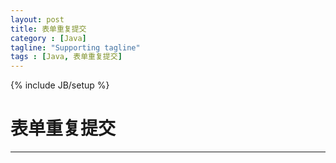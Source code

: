 ```yaml
---
layout: post
title: 表单重复提交
category : [Java]
tagline: "Supporting tagline"
tags : [Java, 表单重复提交]
---
```

{% include JB/setup %}
# 表单重复提交
---





